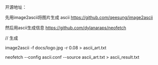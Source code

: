 开源地址：

先用image2ascii将图片生成 ascii
https://github.com/qeesung/image2ascii

然后用ascii生成信息
https://github.com/dylanaraps/neofetch

// 生成

image2ascii -f docs/logo.jpg -r 0.08 > ascii_art.txt

neofetch --config ascii.conf --source ascii_art.txt > ascii_result.txt